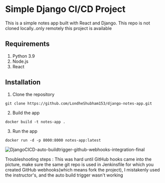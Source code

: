 # Simple Django CI/CD Project 
This is a simple notes app built with React and Django.
This repo is not cloned locally..only remotely this project is available


## Requirements
1. Python 3.9
2. Node.js
3. React

## Installation
1. Clone the repository
```
git clone https://github.com/LondheShubham153/django-notes-app.git
```

2. Build the app
```
docker build -t notes-app .
```

3. Run the app
```
docker run -d -p 8000:8000 notes-app:latest
```

![DjangoCICD-auto-buildtrigger-github-webhooks-integration-final](https://github.com/user-attachments/assets/68ec92a4-e68b-4fe6-ba08-54d1771c8761)


Troubleshooting steps :
This was hard until GitHub hooks came into the picture, make sure the same git repo is used in Jenkinsfile for which you created GitHub webhooks(which means fork the project), I mistakenly used the instructor's, and the auto build trigger wasn't working

